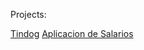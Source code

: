 Projects:

[Tindog](https://wdewonka.github.io/Tindog/)
[Aplicacion de Salarios](https://wdewonka.github.io/AplicaciondeSalario/)

